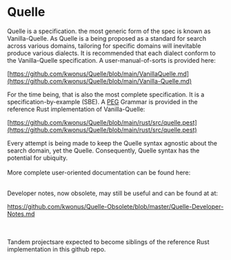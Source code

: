 # Quelle
Quelle is a specification.  the most generic form of the spec is known as Vanilla-Quelle. As Quelle is a being proposed as a standard for search across various domains, tailoring for specific domains will inevitable produce various dialects. It is recommended that each dialect conform to the Vanilla-Quelle specification. A user-manual-of-sorts is provided here:

[https://github.com/kwonus/Quelle/blob/main/VanillaQuelle.md](https://github.com/kwonus/Quelle/blob/main/Vanilla-Quelle.md)

For the time being, that is also the most complete specification. It is a specification-by-example (SBE). A [PEG](Parsing_expression_grammar) Grammar is provided in the reference Rust implementation of Vanilla-Quelle:

[https://github.com/kwonus/Quelle/blob/main/rust/src/quelle.pest](https://github.com/kwonus/Quelle/blob/main/rust/src/quelle.pest)

Every attempt is being made to keep the Quelle syntax agnostic about the search domain, yet the Quelle. Consequently, Quelle syntax has the potential for ubiquity.
<br/></br>
More complete user-oriented documentation can be found here:</br>



</br>
Developer notes, now obsolete, may still be useful and can be found at at:</br>

https://github.com/kwonus/Quelle-Obsolete/blob/master/Quelle-Developer-Notes.md

<br/></br>
Tandem projectsare expected to become siblings of the reference Rust implementation in this github repo.
